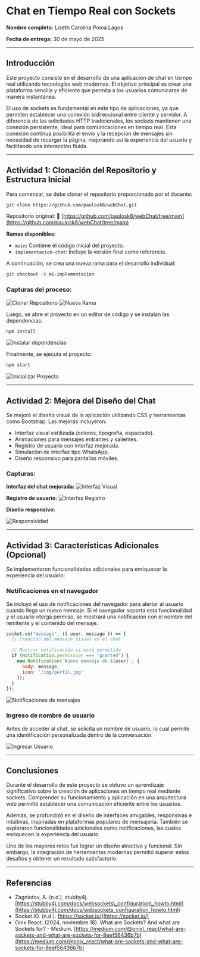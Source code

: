 # Chat en Tiempo Real con Sockets

**Nombre completo:** Liseth Carolina Poma Lagos

**Fecha de entrega:** 30 de mayo de 2025

---

## Introducción

Este proyecto consiste en el desarrollo de una aplicación de chat en tiempo real utilizando tecnologías web modernas. El objetivo principal es crear una plataforma sencilla y eficiente que permita a los usuarios comunicarse de manera instantánea.

El uso de sockets es fundamental en este tipo de aplicaciones, ya que permiten establecer una conexión bidireccional entre cliente y servidor. A diferencia de las solicitudes HTTP tradicionales, los sockets mantienen una conexión persistente, ideal para comunicaciones en tiempo real. Esta conexión continua posibilita el envío y la recepción de mensajes sin necesidad de recargar la página, mejorando así la experiencia del usuario y facilitando una interacción fluida.

---

## Actividad 1: Clonación del Repositorio y Estructura Inicial

Para comenzar, se debe clonar el repositorio proporcionado por el docente:

```bash
git clone https://github.com/paulosk8/webChat.git
```

Repositorio original:
🔗 [https://github.com/paulosk8/webChat/tree/main](https://github.com/paulosk8/webChat/tree/main)

**Ramas disponibles:**

* `main`: Contiene el código inicial del proyecto.
* `implementacion-chat`: Incluye la versión final como referencia.

A continuación, se crea una nueva rama para el desarrollo individual:

```bash
git checkout -b mi-implementacion
```

### Capturas del proceso:

![Clonar Repositorio](https://i.imgur.com/Eoj5vhI.png)
![Nueva Rama](https://i.imgur.com/b9PkuJN.png)

Luego, se abre el proyecto en un editor de código y se instalan las dependencias:

```bash
npm install
```

![Instalar dependencias](https://i.imgur.com/eqyZS4w.png)

Finalmente, se ejecuta el proyecto:

```bash
npm start
```

![Inicializar Proyecto](https://i.imgur.com/mhHvyeW.png)

---

## Actividad 2: Mejora del Diseño del Chat

Se mejoró el diseño visual de la aplicación utilizando CSS y herramientas como Bootstrap. Las mejoras incluyeron:

* Interfaz visual estilizada (colores, tipografía, espaciado).
* Animaciones para mensajes entrantes y salientes.
* Registro de usuario con interfaz mejorada.
* Simulación de interfaz tipo WhatsApp.
* Diseño responsivo para pantallas móviles.

### Capturas:

**Interfaz del chat mejorada:**
![Interfaz Visual](https://i.imgur.com/gM7g8hF.png)

**Registro de usuario:**
![Interfaz Registro](https://i.imgur.com/gn1VrET.png)

**Diseño responsivo:**

![Responsividad](https://i.imgur.com/eIRwenG.png)

---

## Actividad 3: Características Adicionales (Opcional)

Se implementaron funcionalidades adicionales para enriquecer la experiencia del usuario:

### Notificaciones en el navegador

Se incluyó el uso de notificaciones del navegador para alertar al usuario cuando llega un nuevo mensaje. Si el navegador soporta esta funcionalidad y el usuario otorga permiso, se mostrará una notificación con el nombre del remitente y el contenido del mensaje.

```javascript
socket.on("message", ({ user, message }) => {
  // Creación del mensaje visual en el chat

  // Mostrar notificación si está permitido
  if (Notification.permission === 'granted') {
    new Notification(`Nuevo mensaje de ${user}`, {
      body: message,
      icon: '/img/perfil.jpg'
    });
  }
});
```

![Notificaciones de mensajes](https://i.imgur.com/Gqy2jVx.png)

### Ingreso de nombre de usuario

Antes de acceder al chat, se solicita un nombre de usuario, lo cual permite una identificación personalizada dentro de la conversación.

![Ingresar Usuario](https://i.imgur.com/ST1EaIM.png)

---

## Conclusiones

Durante el desarrollo de este proyecto se obtuvo un aprendizaje significativo sobre la creación de aplicaciones en tiempo real mediante sockets. Comprender su funcionamiento y aplicación en una arquitectura web permitió establecer una comunicación eficiente entre los usuarios.

Además, se profundizó en el diseño de interfaces amigables, responsivas e intuitivas, inspiradas en plataformas populares de mensajería. También se exploraron funcionalidades adicionales como notificaciones, las cuales enriquecen la experiencia del usuario.

Uno de los mayores retos fue lograr un diseño atractivo y funcional. Sin embargo, la integración de herramientas modernas permitió superar estos desafíos y obtener un resultado satisfactorio.

---

## Referencias

* Zagniotov, A. (n.d.). stubby4j. [https://stubby4j.com/docs/websockets\_configuration\_howto.html](https://stubby4j.com/docs/websockets_configuration_howto.html)
* Socket.IO. (n.d.). [https://socket.io/](https://socket.io/)
* Onix React. (2024, noviembre 18). What are Sockets? And what are Sockets for? - Medium. [https://medium.com/@onix\_react/what-are-sockets-and-what-are-sockets-for-8eef56436b7b](https://medium.com/@onix_react/what-are-sockets-and-what-are-sockets-for-8eef56436b7b)
